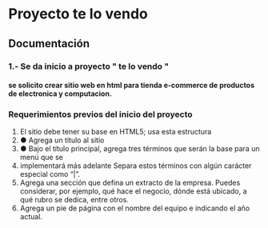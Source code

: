 # Proyecto te lo vendo

## Documentación

### 1.- Se da inicio a proyecto " te lo vendo "

#### se solicito crear sitio web en html para tienda e-commerce de productos de electronica y computacion.

### Requerimientos previos del inicio del proyecto

1. El sitio debe tener su base en HTML5; usa esta estructura
2. ● Agrega un título al sitio
3. ● Bajo el título principal, agrega tres términos que serán la base para un menú que se
4. implementará más adelante Separa estos términos con algún carácter especial como “|”.
5. Agrega una sección que defina un extracto de la empresa. Puedes considerar, por ejemplo, qué
   hace el negocio, dónde está ubicado, a qué rubro se dedica, entre otros.
6. Agrega un pie de página con el nombre del equipo e indicando el año actual.
